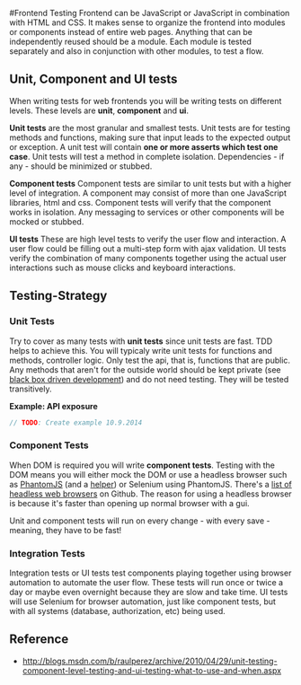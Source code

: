 #Frontend Testing
Frontend can be JavaScript or JavaScript in combination with HTML and CSS. It makes sense to organize the frontend into modules or components instead of entire web pages. Anything that can be independently reused should be a module. Each module is tested separately and also in conjunction with other modules, to test a flow.

## Unit, Component and UI tests
When writing tests for web frontends you will be writing tests on different levels. These levels are **unit**, **component** and **ui**.

**Unit tests** are the most granular and smallest tests. Unit tests are for testing methods and functions, making sure that input leads to the expected output or exception. A unit test will contain **one or more asserts which test one case**. Unit tests will test a method in complete isolation.
Dependencies - if any - should be minimized or stubbed.

**Component tests**
Component tests are similar to unit tests but with a  higher level of integration. A component may consist of
more than one JavaScript libraries, html and css. Component tests will verify that the component works in isolation.
Any messaging to services or other components will be mocked or stubbed.

**UI tests**
These are high level tests to verify the user flow and interaction. A user flow could be filling out a multi-step form with ajax
validation. UI tests verify the combination of many components together using the actual user interactions such as mouse clicks and keyboard interactions.

## Testing-Strategy
### Unit Tests
Try to cover as many tests with **unit tests** since unit tests are fast. TDD helps to achieve this. You will typicaly write unit tests for functions and methods, controller logic. Only test the api, that is, functions that are public. Any methods that aren't for the outside world should be kept private (see [black box driven development](https://hacks.mozilla.org/2014/08/black-box-driven-development-in-javascript/)) and do not need testing. They will be tested transitively.

**Example: API exposure**
```javascript
// TODO: Create example 10.9.2014
```

### Component Tests
When DOM is required you will write **component tests**. Testing with the DOM means you will either mock the DOM or use a headless browser such as [PhantomJS](http://phantomjs.org/) (and a [helper](http://casperjs.org/)) or Selenium using PhantomJS. There's a [list of headless web browsers](https://gist.github.com/evandrix/3694955) on Github.
The reason for using a headless browser is because it's faster than opening up normal browser with a gui.

Unit and component tests will run on every change - with every save - meaning, they have to be fast!

### Integration Tests
Integration tests or UI tests test components playing together using browser automation to automate the user flow. These tests will run once or twice a day or maybe even overnight because they are slow and take time. UI tests will use Selenium for browser automation, just like component tests, but with all systems (database, authorization, etc) being used.

## Reference
- <http://blogs.msdn.com/b/raulperez/archive/2010/04/29/unit-testing-component-level-testing-and-ui-testing-what-to-use-and-when.aspx>
